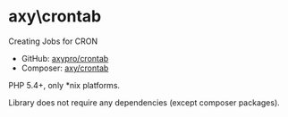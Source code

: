 # axy\crontab

Creating Jobs for CRON

* GitHub: [axypro/crontab](https://github.com/axypro/crontab)
* Composer: [axy/crontab](https://packagist.org/packages/axy/crontab)

PHP 5.4+, only *nix platforms.

Library does not require any dependencies (except composer packages).

